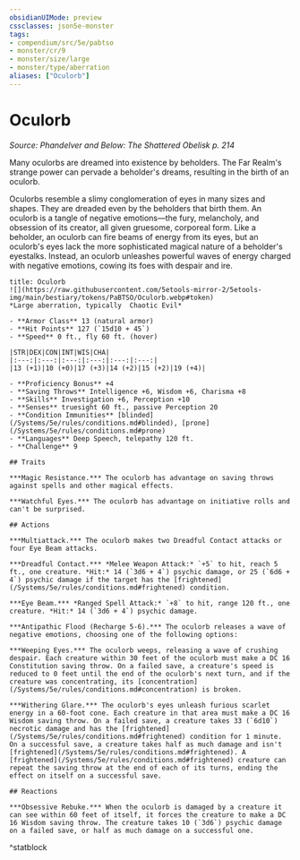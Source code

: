 ```yaml
---
obsidianUIMode: preview
cssclasses: json5e-monster
tags:
- compendium/src/5e/pabtso
- monster/cr/9
- monster/size/large
- monster/type/aberration
aliases: ["Oculorb"]
---
```

# Oculorb
*Source: Phandelver and Below: The Shattered Obelisk p. 214*  

Many oculorbs are dreamed into existence by beholders. The Far Realm's strange power can pervade a beholder's dreams, resulting in the birth of an oculorb.

Oculorbs resemble a slimy conglomeration of eyes in many sizes and shapes. They are dreaded even by the beholders that birth them. An oculorb is a tangle of negative emotions—the fury, melancholy, and obsession of its creator, all given gruesome, corporeal form. Like a beholder, an oculorb can fire beams of energy from its eyes, but an oculorb's eyes lack the more sophisticated magical nature of a beholder's eyestalks. Instead, an oculorb unleashes powerful waves of energy charged with negative emotions, cowing its foes with despair and ire.

```ad-statblock
title: Oculorb
![](https://raw.githubusercontent.com/5etools-mirror-2/5etools-img/main/bestiary/tokens/PaBTSO/Oculorb.webp#token)
*Large aberration, typically  Chaotic Evil*

- **Armor Class** 13 (natural armor)
- **Hit Points** 127 (`15d10 + 45`)
- **Speed** 0 ft., fly 60 ft. (hover)

|STR|DEX|CON|INT|WIS|CHA|
|:---:|:---:|:---:|:---:|:---:|:---:|
|13 (+1)|10 (+0)|17 (+3)|14 (+2)|15 (+2)|19 (+4)|

- **Proficiency Bonus** +4
- **Saving Throws** Intelligence +6, Wisdom +6, Charisma +8
- **Skills** Investigation +6, Perception +10
- **Senses** truesight 60 ft., passive Perception 20
- **Condition Immunities** [blinded](/Systems/5e/rules/conditions.md#blinded), [prone](/Systems/5e/rules/conditions.md#prone)
- **Languages** Deep Speech, telepathy 120 ft.
- **Challenge** 9

## Traits

***Magic Resistance.*** The oculorb has advantage on saving throws against spells and other magical effects.

***Watchful Eyes.*** The oculorb has advantage on initiative rolls and can't be surprised.

## Actions

***Multiattack.*** The oculorb makes two Dreadful Contact attacks or four Eye Beam attacks.

***Dreadful Contact.*** *Melee Weapon Attack:* `+5` to hit, reach 5 ft., one creature. *Hit:* 14 (`3d6 + 4`) psychic damage, or 25 (`6d6 + 4`) psychic damage if the target has the [frightened](/Systems/5e/rules/conditions.md#frightened) condition.

***Eye Beam.*** *Ranged Spell Attack:* `+8` to hit, range 120 ft., one creature. *Hit:* 14 (`3d6 + 4`) psychic damage.

***Antipathic Flood (Recharge 5-6).*** The oculorb releases a wave of negative emotions, choosing one of the following options:

***Weeping Eyes.*** The oculorb weeps, releasing a wave of crushing despair. Each creature within 30 feet of the oculorb must make a DC 16 Constitution saving throw. On a failed save, a creature's speed is reduced to 0 feet until the end of the oculorb's next turn, and if the creature was concentrating, its [concentration](/Systems/5e/rules/conditions.md#concentration) is broken.

***Withering Glare.*** The oculorb's eyes unleash furious scarlet energy in a 60-foot cone. Each creature in that area must make a DC 16 Wisdom saving throw. On a failed save, a creature takes 33 (`6d10`) necrotic damage and has the [frightened](/Systems/5e/rules/conditions.md#frightened) condition for 1 minute. On a successful save, a creature takes half as much damage and isn't [frightened](/Systems/5e/rules/conditions.md#frightened). A [frightened](/Systems/5e/rules/conditions.md#frightened) creature can repeat the saving throw at the end of each of its turns, ending the effect on itself on a successful save.

## Reactions

***Obsessive Rebuke.*** When the oculorb is damaged by a creature it can see within 60 feet of itself, it forces the creature to make a DC 16 Wisdom saving throw. The creature takes 10 (`3d6`) psychic damage on a failed save, or half as much damage on a successful one.
```
^statblock